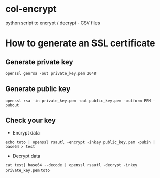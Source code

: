# col-encrypt
python script to encrypt / decrypt - CSV files

# How to generate an SSL certificate
## Generate private key
`openssl genrsa -out private_key.pem 2048`

## Generate public key
`openssl rsa -in private_key.pem -out public_key.pem -outform PEM -pubout`

## Check your key 
- Encrypt data

`echo toto | openssl rsautl -encrypt -inkey public_key.pem -pubin | base64 > test`

- Decrypt data

`cat test| base64 --decode | openssl rsautl -decrypt -inkey private_key.pem`
`toto`

